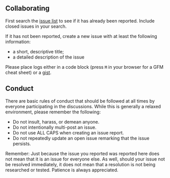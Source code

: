 Collaborating
----------------

First search the [issue list](https://github.com/MaxMillion/world/issues?utf8=%E2%9C%93&q=is%3Aissue+is%3Aopen+is%3Aclosed+) to see if it has already been reported. Include closed issues in your search.

If it has not been reported, create a new issue with at least the following information:

- a short, descriptive title;
- a detailed description of the issue

Please place logs either in a code block (press `M` in your browser for a GFM cheat sheet) or a [gist](https://gist.github.com).


Conduct
-------

There are basic rules of conduct that should be followed at all times by everyone participating in the discussions.  While this is generally a relaxed environment, please remember the following:

- Do not insult, harass, or demean anyone.
- Do not intentionally multi-post an issue.
- Do not use ALL CAPS when creating an issue report.
- Do not repeatedly update an open issue remarking that the issue persists.

Remember: Just because the issue you reported was reported here does not mean that it is an issue for everyone else.  As well, should your issue not be resolved immediately, it does not mean that a resolution is not being researched or tested.  Patience is always appreciated.
